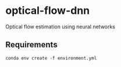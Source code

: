 # optical-flow-dnn
Optical flow estimation using neural networks

## Requirements
```Shell
conda env create -f environment.yml
```
